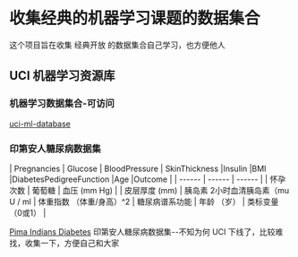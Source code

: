 # 收集经典的机器学习课题的数据集合

这个项目旨在收集 经典开放 的数据集合自己学习，也方便他人

## UCI 机器学习资源库

### 机器学习数据集合-可访问

[uci-ml-database](http://archive.ics.uci.edu/ml/machine-learning-databases/)

###  印第安人糖尿病数据集


| Pregnancies | Glucose | BloodPressure | SkinThickness |Insulin |BMI |DiabetesPedigreeFunction |Age |Outcome |
| ------ | ------ | ------ |
| 怀孕次数 | 葡萄糖 | 血压 (mm Hg) |
| 皮层厚度 (mm)  | 胰岛素 2小时血清胰岛素（mu U / ml | 体重指数 （体重/身高）^2 | 糖尿病谱系功能 | 年龄 （岁） | 类标变量 （0或1） |

[Pima Indians Diabetes](./pima-indians-diabetes.csv) 印第安人糖尿病数据集--不知为何 UCI 下线了，比较难找，收集一下，方便自己和大家


